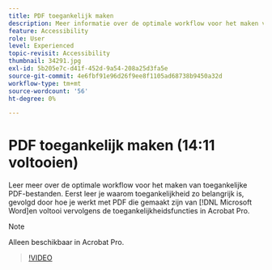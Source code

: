 ```yaml
---
title: PDF toegankelijk maken
description: Meer informatie over de optimale workflow voor het maken van toegankelijke PDF-bestanden
feature: Accessibility
role: User
level: Experienced
topic-revisit: Accessibility
thumbnail: 34291.jpg
exl-id: 5b205e7c-d41f-452d-9a54-208a25d3fa5e
source-git-commit: 4e6fbf91e96d26f9ee8f1105ad68738b9450a32d
workflow-type: tm+mt
source-wordcount: '56'
ht-degree: 0%

---
```


# PDF toegankelijk maken (14:11 voltooien)

Leer meer over de optimale workflow voor het maken van toegankelijke PDF-bestanden. Eerst leer je waarom toegankelijkheid zo belangrijk is, gevolgd door hoe je werkt met PDF die gemaakt zijn van [!DNL Microsoft Word]en voltooi vervolgens de toegankelijkheidsfuncties in Acrobat Pro.

>[!NOTE]
>
>Alleen beschikbaar in Acrobat Pro.

>[!VIDEO](https://video.tv.adobe.com/v/34291?quality=12&learn=on&hidetitle=true)
